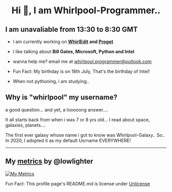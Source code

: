 <h1 align="center">Hi 👋, I am Whirlpool-Programmer..</h1>

## I am unavaliable from 13:30 to 8:30 GMT

- I am currently working on **[WhirlEdit](https://github.com/whirlpool-programmer/whirledit) and [Proget](http://pypi.org/projects/proget)**

- I like talking about **Bill Gates, Microsoft, Python and Intel**

- wanna help me? email me at whirlpool.programmer@outlook.com

- Fun Fact: My birthday is on 18th July, That's the birthday of Intel!

- When not pythoning, i am studying..

## Why is "whirlpool" my username?

a good question...
and yet, a looooong answer....

It all starts back from when i was 7 or 8 yrs old... I read about space, galaxies, planets....

The first ever galaxy whose name i got to know was Whirlpool-Galaxy.. So.. In 2020, I adopted it as my default Usrname EVERYWHERE!

<hr>

## My [metrics](metrics.lecoq.io) by @lowlighter
[![My Metrics](https://metrics.lecoq.io/Whirlpool-programmer?base.metadata=0&isocalendar=1&languages=1&achievements=1&lines=1&isocalendar.duration=half-year&languages.limit=8&languages.sections=most-used&languages.colors=github&languages.threshold=0%25&languages.indepth=false&languages.categories=markup%2C%20programming&languages.recent.categories=programming&languages.recent.load=300&languages.recent.days=121&achievements.threshold=C&achievements.secrets=true&achievements.display=detailed&achievements.limit=0&config.timezone=UK%2FLondon)](https://metrics.lecoq.io/Whirlpool-programmer?base.metadata=0&isocalendar=1&languages=1&achievements=1&lines=1&isocalendar.duration=half-year&languages.limit=8&languages.sections=most-used&languages.colors=github&languages.threshold=0%25&languages.indepth=false&languages.categories=markup%2C%20programming&languages.recent.categories=programming&languages.recent.load=300&languages.recent.days=121&achievements.threshold=C&achievements.secrets=true&achievements.display=detailed&achievements.limit=0&config.timezone=UK%2FLondon)


Fun Fact:
This profile page's README.md is license under [Unlicense](unlicense.org)
